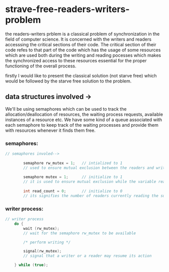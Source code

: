# strave-free-readers-writers-problem

the readers-writers prblem is a classical problem of synchronization in the field of computer science. It is concerned with the writers and readers accesssing the critical sections of their code. The critical section of their code refes to that part of the code which has the usage of some resources which are used both during the writing and reading pocesses which makes the synchronized access to these resources essential for the proper functioning of the overall process. 

firstly I would like to present the classical solution (not starve free) which would be followed by the starve free solution to the problem.

## data structures involved ->

We'll be using semaphores which can be used to track the allocation/deallocation of resources, the waiting process requests, available instances of a resource etc. We have some kind of a queue associated with each semaphore to keep track of the waiting processes and provide them with resources whenever it finds them free. 

### semaphores:
```cpp
// semaphores involed-->
        
        semaphore rw_mutex = 1;   // intialized to 1
        // used to ensure mutual exclusion between the readers and writer processes
        
        semaphore mutex = 1;      // initialize to 1
        // it is used to ensure mutual exclusion while the variable read_count gets updated
        
        int read_count = 0;       // initialize to 0
        // its signifies the number of readers currently reading the subject 
```

### writer process:
```cpp
// writer process
    do {
        wait (rw_mutex); 
        // wait for the semaphore rw_mutex to be available

        /* perform writing */

        signal(rw_mutex);
        // signal that a writer or a reader may resume its action

    } while (true);
```

